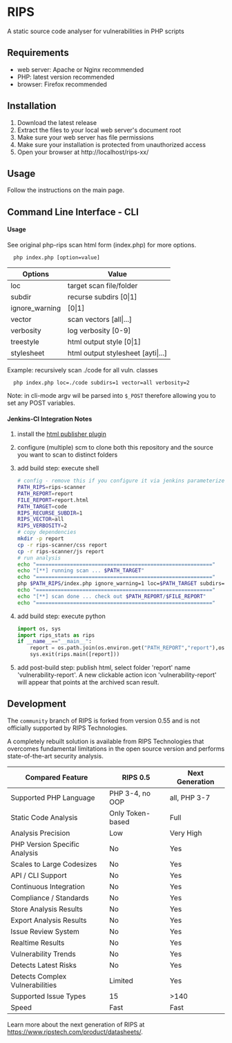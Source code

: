 # RIPS
A static source code analyser for vulnerabilities in PHP scripts

## Requirements
* web server: Apache or Nginx recommended
* PHP: latest version recommended
* browser: Firefox recommended

## Installation
1. Download the latest release
2. Extract the files to your local web server's document root
3. Make sure your web server has file permissions
4. Make sure your installation is protected from unauthorized access
5. Open your browser at http://localhost/rips-xx/

## Usage
Follow the instructions on the main page.

## Command Line Interface - CLI

#### Usage

See original php-rips scan html form (index.php) for more options.

```
  php index.php [option=value]
```

| Options | Value |
| --- | --- |
| loc | target scan file/folder <path> |
| subdir | recurse subdirs \[0\|1] |
| ignore_warning | \[0\|1] |
| vector | scan vectors \[all\|...] |
| verbosity | log verbosity \[0-9] |
| treestyle | html output style \[0\|1] |
| stylesheet | html output stylesheet \[ayti\|...] |

Example: recursively scan ./code for all vuln. classes
```
  php index.php loc=./code subdirs=1 vector=all verbosity=2
```

Note: in cli-mode argv wil be parsed into `$_POST` therefore allowing you to set any POST variables.

#### Jenkins-CI Integration Notes

1. install the [html publisher plugin](https://wiki.jenkins-ci.org/display/JENKINS/HTML+Publisher+Plugin)
2. configure (multiple) scm to clone both this repository and the source you want to scan to distinct folders
3. add build step: execute shell

	```bash
	# config - remove this if you configure it via jenkins parameterized builds
	PATH_RIPS=rips-scanner
	PATH_REPORT=report
	FILE_REPORT=report.html
	PATH_TARGET=code
	RIPS_RECURSE_SUBDIR=1
	RIPS_VECTOR=all
	RIPS_VERBOSITY=2
	# copy dependencies
	mkdir -p report
	cp -r rips-scanner/css report
	cp -r rips-scanner/js report
	# run analysis
	echo "========================================================="
	echo "[**] running scan ... $PATH_TARGET"
	echo "========================================================="
	php $PATH_RIPS/index.php ignore_warning=1 loc=$PATH_TARGET subdirs=$RIPS_RECURSE_SUBDIR vector=$RIPS_VECTOR verbosity=$RIPS_VERBOSITY treestyle=1 stylesheet=ayti > $PATH_REPORT/$FILE_REPORT
	echo "========================================================="
	echo "[**] scan done ... check out $PATH_REPORT/$FILE_REPORT"
	echo "========================================================="
	```

4. add build step: execute python

	```python
	import os, sys
	import rips_stats as rips
	if __name__=="__main__":
	    report = os.path.join(os.environ.get("PATH_REPORT","report"),os.environ.get("FILE_REPORT","report.html"))
	    sys.exit(rips.main([report]))
	```

5. add post-build step: publish html, select folder 'report' name 'vulnerability-report'. A new clickable action icon 'vulnerability-report' will appear that points at the archived scan result.

## Development
The `community` branch of RIPS is forked from version 0.55 and is not officially supported by RIPS Technologies.

A completely rebuilt solution is available from RIPS Technologies that overcomes fundamental limitations in the open source version and performs state-of-the-art security analysis.

| Compared Feature | RIPS 0.5 | Next Generation |
| --- | --- | --- |
| Supported PHP Language | PHP 3-4, no OOP | all, PHP 3-7 |
| Static Code Analysis | Only Token-based | Full |
| Analysis Precision | Low | Very High |
| PHP Version Specific Analysis | No | Yes |
| Scales to Large Codesizes | No | Yes |
| API / CLI Support | No | Yes |
| Continuous Integration | No | Yes |
| Compliance / Standards | No | Yes |
| Store Analysis Results | No | Yes |
| Export Analysis Results | No | Yes |
| Issue Review System | No | Yes |
| Realtime Results | No | Yes |
| Vulnerability Trends | No | Yes |
| Detects Latest Risks | No | Yes |
| Detects Complex Vulnerabilities | Limited | Yes |
| Supported Issue Types | 15 | >140 |
| Speed | Fast | Fast |

Learn more about the next generation of RIPS at https://www.ripstech.com/product/datasheets/.

